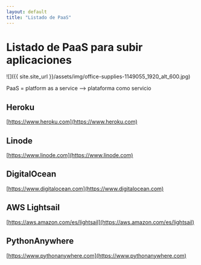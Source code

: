 ```yaml
---
layout: default
title: "Listado de PaaS"
---
```


# Listado de PaaS para subir aplicaciones

![]({{ site.site_url }}/assets/img/office-supplies-1149055_1920_alt_600.jpg)


PaaS = platform as a service --> plataforma como servicio

## Heroku
[https://www.heroku.com](https://www.heroku.com)

## Linode
[https://www.linode.com](https://www.linode.com)

## DigitalOcean
[https://www.digitalocean.com](https://www.digitalocean.com)

## AWS Lightsail
[https://aws.amazon.com/es/lightsail](https://aws.amazon.com/es/lightsail)

## PythonAnywhere
[https://www.pythonanywhere.com](https://www.pythonanywhere.com)
